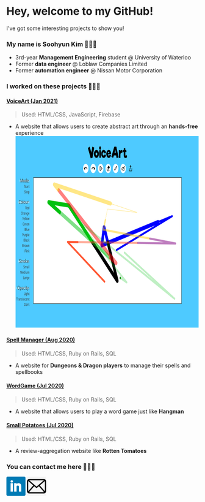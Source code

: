 # Hey, welcome to my GitHub!
I've got some interesting projects to show you!

### My name is Soohyun Kim 👩🏻‍💻
- 3rd-year **Management Engineering** student @ University of Waterloo
- Former **data engineer** @ Loblaw Companies Limited
- Former **automation engineer** @ Nissan Motor Corporation

### I worked on these projects 🙋🏻‍♀️
#### <a href="https://devpost.com/software/voiceart">VoiceArt (Jan 2021)</a>
> Used: HTML/CSS, JavaScript, Firebase
- A website that allows users to create abstract art through an **hands-free** experience
    <img src="image/VoiceArt.png" width="800px" height="500px">
#### <a href="https://spellmanager-s449kim.herokuapp.com">Spell Manager (Aug 2020)</a>
> Used: HTML/CSS, Ruby on Rails, SQL
- A website for **Dungeons & Dragon players** to manage their spells and spellbooks
#### <a href="https://rails-wordgame-s449kim.herokuapp.com/">WordGame (Jul 2020)</a>
> Used: HTML/CSS, Ruby on Rails, SQL
- A website that allows users to play a word game just like **Hangman**
#### <a href="https://small-potatoes-s449kim.herokuapp.com">Small Potatoes (Jul 2020)</a>
> Used: HTML/CSS, Ruby on Rails, SQL
- A review-aggregation website like **Rotten Tomatoes**

### You can contact me here 🙆🏻‍♀️
<a href="https://linkedin.com/in/uw-soohyunkim"><img src="image/LinkedIn.png" width="50px" height="50px"></a>
<a href="mailto:s449kim@uwaterloo.ca"><img src="image/Email.jpg" width="50px" height="50px"></a>